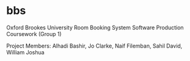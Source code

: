 # bbs
Oxford Brookes University
Room Booking System
Software Production Coursework (Group 1)

Project Members:
Alhadi Bashir, Jo Clarke, Naif Filemban, Sahil David, William Joshua
